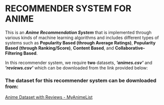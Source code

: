 # RECOMMENDER SYSTEM FOR ANIME
This is an ***Anime Recommendation System*** that is implemented through various kinds of machine learning algorithms and includes different types of systems such as **Popularity Based (through Average Ratings)**, **Popularity Based (through Ranking/Score)**, **Content Based**, and **Collaborative-Filtering Based**.

In this recommender system, we require **two** datasets, ***'animes.csv'*** and ***'reviews.csv'*** which can be downloaded from the link provided below:

### The dataset for this recommender system can be downloaded from:

[Anime Dataset with Reviews - MyAnimeList](https://www.kaggle.com/datasets/marlesson/myanimelist-dataset-animes-profiles-reviews?resource=download&select=animes.csv)
